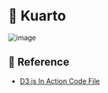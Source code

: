 # 🌊 Kuarto 

![image](https://github.com/user-attachments/assets/96c95ad7-5051-48aa-bfe0-82fe679b6c1a)

## 🍥 Reference

- [D3.js In Action Code File](https://github.com/d3js-in-action-third-edition/code-files)
